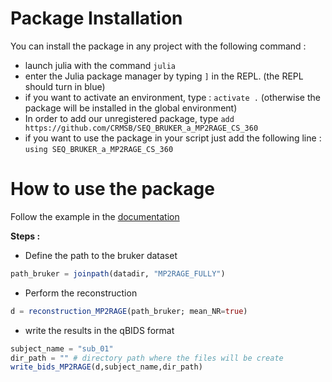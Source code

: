 
# Package Installation

You can install the package in any project with the following command :

- launch julia with the command `julia`
- enter the Julia package manager by typing `]` in the REPL. (the REPL should turn in blue)
- if you want to activate an environment, type : `activate .` (otherwise the package will be installed in the global environment)
- In order to add our unregistered package, type `add https://github.com/CRMSB/SEQ_BRUKER_a_MP2RAGE_CS_360`
- if you want to use the package in your script just add the following line : `using SEQ_BRUKER_a_MP2RAGE_CS_360`


# How to use the package

Follow the example in the [documentation](https://crmsb.github.io/SEQ_BRUKER_a_MP2RAGE_CS_360/dev/generated/examples/simple_reco/) 

**Steps :**
- Define the path to the bruker dataset
```julia
path_bruker = joinpath(datadir, "MP2RAGE_FULLY")
```
- Perform the reconstruction 
```julia
d = reconstruction_MP2RAGE(path_bruker; mean_NR=true)
```
- write the results in the qBIDS format
```julia
subject_name = "sub_01"
dir_path = "" # directory path where the files will be create
write_bids_MP2RAGE(d,subject_name,dir_path)
```